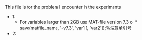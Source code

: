 This file is for the problem I encounter in the experiments
* 1:
  * For variables larger than 2GB use MAT-file version 7.3 o
  * save(matfile_name, '-v7.3', 'var1'[, 'var2']);%注意单引号
* 2:
